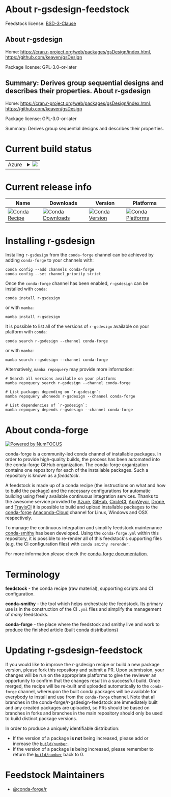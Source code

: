 About r-gsdesign-feedstock
==========================

Feedstock license: [BSD-3-Clause](https://github.com/conda-forge/r-gsdesign-feedstock/blob/main/LICENSE.txt)

About r-gsdesign
----------------

Home: https://cran.r-project.org/web/packages/gsDesign/index.html, https://github.com/keaven/gsDesign

Package license: GPL-3.0-or-later

Summary: Derives group sequential designs and describes their properties.
About r-gsdesign
----------------

Home: https://cran.r-project.org/web/packages/gsDesign/index.html, https://github.com/keaven/gsDesign

Package license: GPL-3.0-or-later

Summary: Derives group sequential designs and describes their properties.

Current build status
====================


<table>
    
  <tr>
    <td>Azure</td>
    <td>
      <details>
        <summary>
          <a href="https://dev.azure.com/conda-forge/feedstock-builds/_build/latest?definitionId=11992&branchName=main">
            <img src="https://dev.azure.com/conda-forge/feedstock-builds/_apis/build/status/r-gsdesign-feedstock?branchName=main">
          </a>
        </summary>
        <table>
          <thead><tr><th>Variant</th><th>Status</th></tr></thead>
          <tbody><tr>
              <td>linux_64_r_base4.2</td>
              <td>
                <a href="https://dev.azure.com/conda-forge/feedstock-builds/_build/latest?definitionId=11992&branchName=main">
                  <img src="https://dev.azure.com/conda-forge/feedstock-builds/_apis/build/status/r-gsdesign-feedstock?branchName=main&jobName=linux&configuration=linux%20linux_64_r_base4.2" alt="variant">
                </a>
              </td>
            </tr><tr>
              <td>linux_64_r_base4.3</td>
              <td>
                <a href="https://dev.azure.com/conda-forge/feedstock-builds/_build/latest?definitionId=11992&branchName=main">
                  <img src="https://dev.azure.com/conda-forge/feedstock-builds/_apis/build/status/r-gsdesign-feedstock?branchName=main&jobName=linux&configuration=linux%20linux_64_r_base4.3" alt="variant">
                </a>
              </td>
            </tr><tr>
              <td>osx_64_r_base4.2</td>
              <td>
                <a href="https://dev.azure.com/conda-forge/feedstock-builds/_build/latest?definitionId=11992&branchName=main">
                  <img src="https://dev.azure.com/conda-forge/feedstock-builds/_apis/build/status/r-gsdesign-feedstock?branchName=main&jobName=osx&configuration=osx%20osx_64_r_base4.2" alt="variant">
                </a>
              </td>
            </tr><tr>
              <td>osx_64_r_base4.3</td>
              <td>
                <a href="https://dev.azure.com/conda-forge/feedstock-builds/_build/latest?definitionId=11992&branchName=main">
                  <img src="https://dev.azure.com/conda-forge/feedstock-builds/_apis/build/status/r-gsdesign-feedstock?branchName=main&jobName=osx&configuration=osx%20osx_64_r_base4.3" alt="variant">
                </a>
              </td>
            </tr><tr>
              <td>win_64</td>
              <td>
                <a href="https://dev.azure.com/conda-forge/feedstock-builds/_build/latest?definitionId=11992&branchName=main">
                  <img src="https://dev.azure.com/conda-forge/feedstock-builds/_apis/build/status/r-gsdesign-feedstock?branchName=main&jobName=win&configuration=win%20win_64_" alt="variant">
                </a>
              </td>
            </tr>
          </tbody>
        </table>
      </details>
    </td>
  </tr>
</table>

Current release info
====================

| Name | Downloads | Version | Platforms |
| --- | --- | --- | --- |
| [![Conda Recipe](https://img.shields.io/badge/recipe-r--gsdesign-green.svg)](https://anaconda.org/conda-forge/r-gsdesign) | [![Conda Downloads](https://img.shields.io/conda/dn/conda-forge/r-gsdesign.svg)](https://anaconda.org/conda-forge/r-gsdesign) | [![Conda Version](https://img.shields.io/conda/vn/conda-forge/r-gsdesign.svg)](https://anaconda.org/conda-forge/r-gsdesign) | [![Conda Platforms](https://img.shields.io/conda/pn/conda-forge/r-gsdesign.svg)](https://anaconda.org/conda-forge/r-gsdesign) |

Installing r-gsdesign
=====================

Installing `r-gsdesign` from the `conda-forge` channel can be achieved by adding `conda-forge` to your channels with:

```
conda config --add channels conda-forge
conda config --set channel_priority strict
```

Once the `conda-forge` channel has been enabled, `r-gsdesign` can be installed with `conda`:

```
conda install r-gsdesign
```

or with `mamba`:

```
mamba install r-gsdesign
```

It is possible to list all of the versions of `r-gsdesign` available on your platform with `conda`:

```
conda search r-gsdesign --channel conda-forge
```

or with `mamba`:

```
mamba search r-gsdesign --channel conda-forge
```

Alternatively, `mamba repoquery` may provide more information:

```
# Search all versions available on your platform:
mamba repoquery search r-gsdesign --channel conda-forge

# List packages depending on `r-gsdesign`:
mamba repoquery whoneeds r-gsdesign --channel conda-forge

# List dependencies of `r-gsdesign`:
mamba repoquery depends r-gsdesign --channel conda-forge
```


About conda-forge
=================

[![Powered by
NumFOCUS](https://img.shields.io/badge/powered%20by-NumFOCUS-orange.svg?style=flat&colorA=E1523D&colorB=007D8A)](https://numfocus.org)

conda-forge is a community-led conda channel of installable packages.
In order to provide high-quality builds, the process has been automated into the
conda-forge GitHub organization. The conda-forge organization contains one repository
for each of the installable packages. Such a repository is known as a *feedstock*.

A feedstock is made up of a conda recipe (the instructions on what and how to build
the package) and the necessary configurations for automatic building using freely
available continuous integration services. Thanks to the awesome service provided by
[Azure](https://azure.microsoft.com/en-us/services/devops/), [GitHub](https://github.com/),
[CircleCI](https://circleci.com/), [AppVeyor](https://www.appveyor.com/),
[Drone](https://cloud.drone.io/welcome), and [TravisCI](https://travis-ci.com/)
it is possible to build and upload installable packages to the
[conda-forge](https://anaconda.org/conda-forge) [Anaconda-Cloud](https://anaconda.org/)
channel for Linux, Windows and OSX respectively.

To manage the continuous integration and simplify feedstock maintenance
[conda-smithy](https://github.com/conda-forge/conda-smithy) has been developed.
Using the ``conda-forge.yml`` within this repository, it is possible to re-render all of
this feedstock's supporting files (e.g. the CI configuration files) with ``conda smithy rerender``.

For more information please check the [conda-forge documentation](https://conda-forge.org/docs/).

Terminology
===========

**feedstock** - the conda recipe (raw material), supporting scripts and CI configuration.

**conda-smithy** - the tool which helps orchestrate the feedstock.
                   Its primary use is in the construction of the CI ``.yml`` files
                   and simplify the management of *many* feedstocks.

**conda-forge** - the place where the feedstock and smithy live and work to
                  produce the finished article (built conda distributions)


Updating r-gsdesign-feedstock
=============================

If you would like to improve the r-gsdesign recipe or build a new
package version, please fork this repository and submit a PR. Upon submission,
your changes will be run on the appropriate platforms to give the reviewer an
opportunity to confirm that the changes result in a successful build. Once
merged, the recipe will be re-built and uploaded automatically to the
`conda-forge` channel, whereupon the built conda packages will be available for
everybody to install and use from the `conda-forge` channel.
Note that all branches in the conda-forge/r-gsdesign-feedstock are
immediately built and any created packages are uploaded, so PRs should be based
on branches in forks and branches in the main repository should only be used to
build distinct package versions.

In order to produce a uniquely identifiable distribution:
 * If the version of a package **is not** being increased, please add or increase
   the [``build/number``](https://docs.conda.io/projects/conda-build/en/latest/resources/define-metadata.html#build-number-and-string).
 * If the version of a package **is** being increased, please remember to return
   the [``build/number``](https://docs.conda.io/projects/conda-build/en/latest/resources/define-metadata.html#build-number-and-string)
   back to 0.

Feedstock Maintainers
=====================

* [@conda-forge/r](https://github.com/conda-forge/r/)

